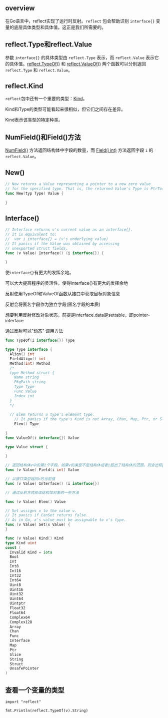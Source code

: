 ## overview

在Go语言中，reflect实现了运行时反射。`reflect` 包会帮助识别 `interface{}` 变量的底层具体类型和具体值。这正是我们所需要的。

## reflect.Type和reflect.Value

参数 `interface{}` 的具体类型由 `reflect.Type` 表示，而 `reflect.Value` 表示它的具体值。[reflect.TypeOf()](https://golang.org/pkg/reflect/#TypeOf) 和 [reflect.ValueOf()](https://golang.org/pkg/reflect/#ValueOf) 两个函数可以分别返回 `reflect.Type` 和 `reflect.Value`。

## reflect.Kind

`reflect`包中还有一个重要的类型：[Kind](https://golang.org/pkg/reflect/#Kind)。

Kind和Type的类型可能看起来很相似，但它们之间存在差异。

Kind表示该类型的特定种类。



## NumField()和Field()方法

[NumField()](https://golang.org/pkg/reflect/#Value.NumField) 方法返回结构体中字段的数量，而 [Field(i int)](https://golang.org/pkg/reflect/#Value.Field) 方法返回字段 `i` 的 `reflect.Value`。



## New()

```go
// New returns a Value representing a pointer to a new zero value
// for the specified type. That is, the returned Value's Type is PtrTo(typ).
func New(typ Type) Value {
  
}
```




## Interface()

```go
// Interface returns v's current value as an interface{}.
// It is equivalent to:
//	var i interface{} = (v's underlying value)
// It panics if the Value was obtained by accessing
// unexported struct fields.
func (v Value) Interface() (i interface{}) {
  
}
```





使`interface{}`有更大的发挥余地。

可以大大提高程序的灵活性，使得interface{}有更大的发挥余地

反射使用TypeOf和ValueOf函数从接口中获取目标对象信息

反射会将匿名字段作为独立字段(匿名字段的本质)

想要利用反射修改对象状态，前提是interface.data是settable，即pointer-interface

通过反射可以"动态" 调用方法



```go
func TypeOf(i interface{}) Type

type Type interface {
  Align() int
  FieldAlign() int
  Method(int) Method
  /*
  type Method struct {
  	Name string
  	PkgPath string
  	Type Type
  	Func Value
  	Index int
  }
  */
  
  // Elem returns a type's element type.
	// It panics if the type's Kind is not Array, Chan, Map, Ptr, or Slice.
	Elem() Type
  
}
func ValueOf(i interface{}) Value

type Value struct {
  
}

// 返回结构体v中的第i个字段。如果v的类型不是结构体或者i超出了结构体的范围，则会出现panic
func (v Value) Field(i int) Value

// 以接口类型返回v的当前值
func (v Value) Interface() (i interface{})

// 通过反射方式修改结构体对象的一些方法

func (v Value) Elem() Value

// Set assigns x to the value v.
// It panics if CanSet returns false.
// As in Go, x's value must be assignable to v's type.
func (v Value) Set(x Value) {
}

func (v Value) Kind() Kind
type Kind uint
const (
  Invalid Kind = iota
  Bool
  Int
  Int8
  Int16
  Int32
  Int64
  Uint8
  Uint16
  Uint32
  Uint64
  Uintptr
  Float32
  Float64
  Complex64
  Complex128
  Array
  Chan
  Func
  Interface
  Map
  Ptr
  Slice
  String
  Struct
  UnsafePointer
)
```



## 查看一个变量的类型

```
import "reflect"

fmt.Println(reflect.TypeOf(v).String)
```

